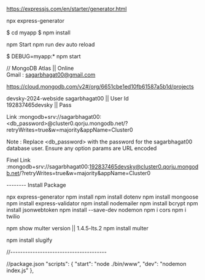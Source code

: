 https://expressjs.com/en/starter/generator.html


npx express-generator

$ cd myapp
$ npm install

npm Start 
npm run dev  auto reload 


$ DEBUG=myapp:* npm start


// MongoDB Atlas  || Online  
Gmail : sagarbhagat00@gmail.com

https://cloud.mongodb.com/v2#/org/6651cbe1ed10fb61587a5b1d/projects


devsky-2024-webside
sagarbhagat00    || User Id  
192837465devsky || Pass  


Link :mongodb+srv://sagarbhagat00:<db_password>@cluster0.qorju.mongodb.net/?retryWrites=true&w=majority&appName=Cluster0

Note  :  Replace <db_password> with the password for the sagarbhagat00 database user. Ensure any option params are URL encoded

Finel Link  :mongodb+srv://sagarbhagat00:192837465devsky@cluster0.qorju.mongodb.net/?retryWrites=true&w=majority&appName=Cluster0


-------- Install Package 

 npx express-generator
 npm install
 npm install dotenv
 npm install mongoose
 npm install express-validator
 npm install nodemailer
 npm install bcrypt
 npm install jsonwebtoken
 npm install --save-dev nodemon
 npm i cors
 npm i twilio

 npm show multer version  || 1.4.5-lts.2
 npm install multer

 npm install slugify

//---------------------------------------

//package.json
   "scripts": {
     "start": "node ./bin/www",
     "dev": "nodemon index.js"
   },
 


